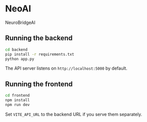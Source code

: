 # NeoAI
NeuroBridgeAI

## Running the backend

```bash
cd backend
pip install -r requirements.txt
python app.py
```

The API server listens on `http://localhost:5000` by default.

## Running the frontend

```bash
cd frontend
npm install
npm run dev
```

Set `VITE_API_URL` to the backend URL if you serve them separately.
